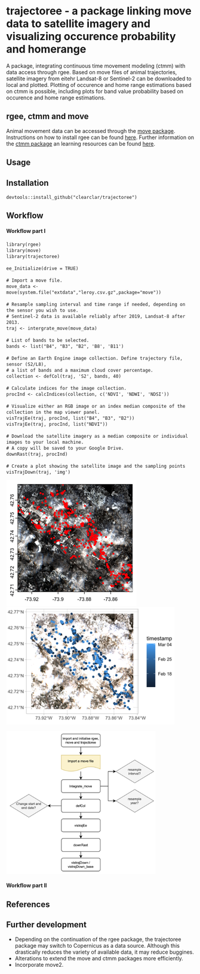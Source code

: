 # trajectoree - a package linking move data to satellite imagery and visualizing occurence probability and homerange

A package, integrating continuous time movement modeling (ctmm) with data access through rgee. Based on move files of animal trajectories, satellite imagery from eitehr Landsat-8 or Sentinel-2 can be downloaded to local and plotted. Plotting of occurence and home range estimations based on ctmm is possible, including plots for band value probability based on occurence and home range estimations.
## rgee, ctmm and move
Animal movement data can be accessed through the [move package](https://cran.r-project.org/web/packages/move/index.html).
Instructions on how to install rgee can be found [here](https://github.com/r-spatial/rgee).
Further information on the [ctmm package](https://ctmm-initiative.github.io/ctmm/) an learning resources can be found [here](https://animove.org/elearning/).
## Usage 
## Installation 
```
devtools::install_github("clearclar/trajectoree")
```
## Workflow 
#### Workflow part I

```
library(rgee)
library(move)
library(trajectoree)

ee_Initialize(drive = TRUE)

# Import a move file.
move_data <- move(system.file("extdata","leroy.csv.gz",package="move"))

# Resample sampling interval and time range if needed, depending on the sensor you wish to use.
# Sentinel-2 data is available reliably after 2019, Landsat-8 after 2013.
traj <- intergrate_move(move_data)

# List of bands to be selected.
bands <- list("B4", "B3", "B2", 'B8', 'B11')

# Define an Earth Engine image collection. Define trajectory file, sensor (S2/L8),
# a list of bands and a maximum cloud cover percentage.
collection <- defCol(traj, 'S2', bands, 40)

# Calculate indices for the image collection.
procInd <- calcIndices(collection, c('NDVI', 'NDWI', 'NDSI'))

# Visualize either an RGB image or an index median composite of the collection in the map viewer panel.
visTrajEe(traj, procInd, list("B4", "B3", "B2"))
visTrajEe(traj, procInd, list("NDVI"))

# Download the satellite imagery as a median composite or individual images to your local machine.
# A copy will be saved to your Google Drive.
downRast(traj, procInd)

# Create a plot showing the satellite image and the sampling points
visTrajDown(traj, 'img')
```
<img src="36edf328-a566-4f7a-b2bd-898f36f736ff.png" alt="drawing" width="350"/> <img src="e0e083db-6b7b-4d03-b96b-ce4005916f8a.png" alt="drawing" width="450"/>


<img src="flowchart1.png" alt="drawing" width="400"/>

#### Workflow part II

## References
## Further development
* Depending on the continuation of the rgee package, the trajectoree package may switch to Copernicus as a data source. Although this drastically reduces the variety of available data, it may reduce buggines.
* Alterations to extend the move and ctmm packages more efficiently.
* Incorporate move2.
